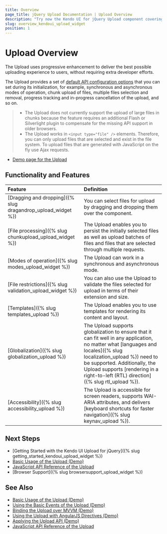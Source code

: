 ```yaml
---
title: Overview
page_title: jQuery Upload Documentation | Upload Overview
description: "Try now the Kendo UI for jQuery Upload component covering everything from operation modes and templates to file processing and dragging and dropping."
slug: overview_kendoui_upload_widget
position: 1
---
```


# Upload Overview

The Upload uses progressive enhancement to deliver the best possible uploading experience to users, without requiring extra developer efforts.

The Upload provides a set of [default API configuration options](/api/javascript/ui/upload) that you can set during its initialization, for example, synchronous and asynchronous modes of operation, chunk upload of files, multiple files selection and removal, progress tracking and in-progress cancellation of the upload, and so on.

> * The Upload does not currently support the upload of large files in chunks because the feature requires an additional Flash or Silverlight plugin to compensate for the missing API support in older browsers.
> * The Upload works in `<input type="file" />` elements. Therefore, you can only upload files that are selected and exist in the file system. To upload files that are generated with JavaScript on the fly use Ajax requests.

* [Demo page for the Upload](https://demos.telerik.com/kendo-ui/upload/index)

## Functionality and Features

| Feature                                                               |Definition
| :---                                                                  |:---
| [Dragging and dropping]({% slug dragandrop_upload_widget %})          |You can select files for upload by dragging and dropping them over the component.
| [File processing]({% slug chunkupload_upload_widget %})               |The Upload enables you to persist the initially selected files as well as upload batches of files and files that are selected through multiple requests.
| [Modes of operation]({% slug modes_upload_widget %})                  |The Upload can work in a synchronous and asynchronous mode.
| [File restrictions]({% slug validation_upload_widget %})              |You can also use the Upload to validate the files selected for upload in terms of their extension and size.
| [Templates]({% slug templates_upload %})                              |The Upload enables you to use templates for rendering its content and layout. 
| [Globalization]({% slug globalization_upload %})                      |The Upload supports globalization to ensure that it can fit well in any application, no matter what [languages and locales]({% slug localization_upload %}) need to be supported. Additionally, the Upload supports [rendering in a right-to-left (RTL) direction]({% slug rtl_upload %}).
| [Accessibility]({% slug accessibility_upload %})                      |The Upload is accessible for screen readers, supports WAI-ARIA attributes, and delivers [keyboard shortcuts for faster navigation]({% slug keynav_upload %}).

## Next Steps

* [Getting Started with the Kendo UI Upload for jQuery]({% slug getting_started_kendoui_upload_widget %})
* [Basic Usage of the Upload (Demo)](https://demos.telerik.com/kendo-ui/upload/index)
* [JavaScript API Reference of the Upload](/api/javascript/ui/upload)
* [Browser Support]({% slug browsersupport_upload_widget %})

## See Also

* [Basic Usage of the Upload (Demo)](https://demos.telerik.com/kendo-ui/upload/index)
* [Using the Basic Events of the Upload (Demo)](https://demos.telerik.com/kendo-ui/upload/events)
* [Binding the Upload over MVVM (Demo)](https://demos.telerik.com/kendo-ui/upload/mvvm)
* [Using the Upload with AngularJS Directives (Demo)](https://demos.telerik.com/kendo-ui/upload/angular)
* [Applying the Upload API (Demo)](https://demos.telerik.com/kendo-ui/upload/api)
* [JavaScript API Reference of the Upload](/api/javascript/ui/upload)
